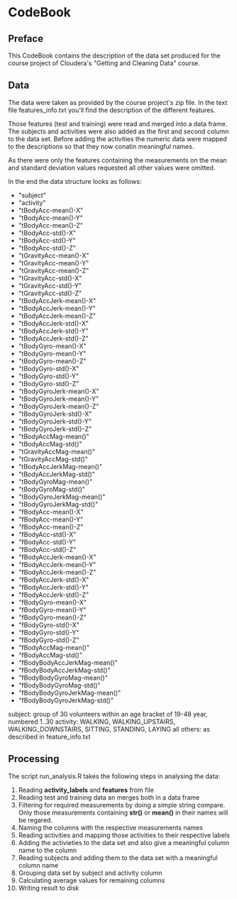 # CodeBook

## Preface
This CodeBook contains the description of the data set produced for the course project of Cloudera's "Getting and Cleaning Data" course.

## Data
The data were taken as provided by the course project's zip file. In the text file features_info.txt you'll find the description of the different features. 

Those features (test and training) were read and merged into a data frame. The subjects and activities were also added as the first and second column to the data set. Before adding the activities the numeric data were mapped to the descriptions so that they now conatin meaningful names.

As there were only the features containing the measurements on the mean and standard deviation values requested all other values were omitted.

In the end the data structure looks as follows:
- "subject"
- "activity"                   
- "tBodyAcc-mean()-X"
- "tBodyAcc-mean()-Y"          
- "tBodyAcc-mean()-Z"
- "tBodyAcc-std()-X"           
- "tBodyAcc-std()-Y"
- "tBodyAcc-std()-Z"           
- "tGravityAcc-mean()-X"
- "tGravityAcc-mean()-Y"
- "tGravityAcc-mean()-Z"        
- "tGravityAcc-std()-X"
- "tGravityAcc-std()-Y"
- "tGravityAcc-std()-Z"        
- "tBodyAccJerk-mean()-X"
- "tBodyAccJerk-mean()-Y"
- "tBodyAccJerk-mean()-Z"
- "tBodyAccJerk-std()-X"       
- "tBodyAccJerk-std()-Y"
- "tBodyAccJerk-std()-Z"       
- "tBodyGyro-mean()-X"
- "tBodyGyro-mean()-Y"
- "tBodyGyro-mean()-Z"
- "tBodyGyro-std()-X"          
- "tBodyGyro-std()-Y" 
- "tBodyGyro-std()-Z"          
- "tBodyGyroJerk-mean()-X" 
- "tBodyGyroJerk-mean()-Y"     
- "tBodyGyroJerk-mean()-Z" 
- "tBodyGyroJerk-std()-X"      
- "tBodyGyroJerk-std()-Y" 
- "tBodyGyroJerk-std()-Z"      
- "tBodyAccMag-mean()"     
- "tBodyAccMag-std()"          
- "tGravityAccMag-mean()"
- "tGravityAccMag-std()"       
- "tBodyAccJerkMag-mean()" 
- "tBodyAccJerkMag-std()"      
- "tBodyGyroMag-mean()"    
- "tBodyGyroMag-std()"         
- "tBodyGyroJerkMag-mean()" 
- "tBodyGyroJerkMag-std()"     
- "fBodyAcc-mean()-X"       
- "fBodyAcc-mean()-Y"          
- "fBodyAcc-mean()-Z" 
- "fBodyAcc-std()-X"           
- "fBodyAcc-std()-Y"     
- "fBodyAcc-std()-Z"           
- "fBodyAccJerk-mean()-X"   
- "fBodyAccJerk-mean()-Y"      
- "fBodyAccJerk-mean()-Z" 
- "fBodyAccJerk-std()-X"       
- "fBodyAccJerk-std()-Y"   
- "fBodyAccJerk-std()-Z"       
- "fBodyGyro-mean()-X"    
- "fBodyGyro-mean()-Y"         
- "fBodyGyro-mean()-Z"   
- "fBodyGyro-std()-X"          
- "fBodyGyro-std()-Y"   
- "fBodyGyro-std()-Z"          
- "fBodyAccMag-mean()"    
- "fBodyAccMag-std()"          
- "fBodyBodyAccJerkMag-mean()" 
- "fBodyBodyAccJerkMag-std()"  
- "fBodyBodyGyroMag-mean()"  
- "fBodyBodyGyroMag-std()"     
- "fBodyBodyGyroJerkMag-mean()"
- "fBodyBodyGyroJerkMag-std()" 

subject: group of 30 volunteers within an age bracket of 19-48 year, numbered 1..30
activity: WALKING, WALKING_UPSTAIRS, WALKING_DOWNSTAIRS, SITTING, STANDING, LAYING
all others: as described in feature_info.txt

## Processing

The script run_analysis.R takes the following steps in analysing the data:
1. Reading **activity_labels** and **features** from file
2. Reading test and training data an merges both in a data frame
3. Filtering for required measurements by doing a simple string compare. Only those measurements containing **str()** or **mean()** in their names will be regared.
4. Naming the columns with the respective measurements names
5. Reading activities and mapping those activities to their respective labels
6. Adding the activieties to the data set and also give a meaningful column name to the column
7. Reading subjects and adding them to the data set with a meaningful column name
8. Grouping data set by subject and activity column
9. Calculating average values for remaining columns
10. Writing result to disk